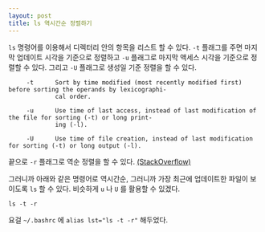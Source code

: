 ```yaml
---
layout: post
title: ls 역시간순 정렬하기
---
```


`ls` 명령어를 이용해서 디렉터리 안의 항목을 리스트 할 수 있다. `-t` 플래그를 주면 마지막 업데이트 시각을 기준으로 정렬하고 `-u` 플래그로 마지막 액세스 시각을 기준으로 정렬할 수 있다. 그리고 `-U` 플래그로 생성일 기준 정렬을 할 수 있다.

```
     -t      Sort by time modified (most recently modified first) before sorting the operands by lexicographi-
             cal order.

     -u      Use time of last access, instead of last modification of the file for sorting (-t) or long print-
             ing (-l).

     -U      Use time of file creation, instead of last modification for sorting (-t) or long output (-l).
```

끝으로 `-r` 플래그로 역순 정렬을 할 수 있다. [(StackOverflow)](https://stackoverflow.com/a/36669101)

그러니까 아래와 같은 명령어로 역시간순, 그러니까 가장 최근에 업데이트한 파일이 보이도록 `ls` 할 수 있다. 비슷하게 `u` 나 `U` 를 활용할 수 있겠다.

```
ls -t -r
```

요걸 `~/.bashrc` 에 `alias lst="ls -t -r"` 해두었다.

